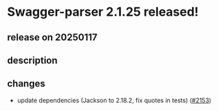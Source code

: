 # Swagger-parser 2.1.25 released!

## release on 20250117
## description
## changes
* update dependencies (Jackson to 2.18.2, fix quotes in tests) (<a class="issue-link js-issue-link" data-error-text="Failed to load title" data-id="2794848337" data-permission-text="Title is private" data-url="https://github.com/swagger-api/swagger-parser/issues/2153" data-hovercard-type="pull_request" data-hovercard-url="/swagger-api/swagger-parser/pull/2153/hovercard" href="https://github.com/swagger-api/swagger-parser/pull/2153">#2153</a>)


